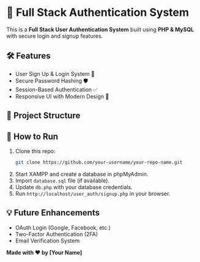 # 🚀 Full Stack Authentication System

This is a **Full Stack User Authentication System** built using **PHP & MySQL** with secure login and signup features.

## 🛠 Features
- User Sign Up & Login System 🔐
- Secure Password Hashing 🛡️
- Session-Based Authentication ✅
- Responsive UI with Modern Design 🎨

## 📂 Project Structure

## 🚀 How to Run
1. Clone this repo:
   ```bash
   git clone https://github.com/your-username/your-repo-name.git
   ```
2. Start XAMPP and create a database in phpMyAdmin.
3. Import `database.sql` file (if available).
4. Update `db.php` with your database credentials.
5. Run `http://localhost/user_auth/signup.php` in your browser.

## 💡 Future Enhancements
- OAuth Login (Google, Facebook, etc.)
- Two-Factor Authentication (2FA)
- Email Verification System

**Made with ❤️ by [Your Name]**
